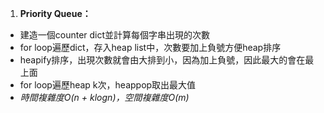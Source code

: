 1. **Priority Queue：**

- 建造一個counter dict並計算每個字串出現的次數
- for loop遍歷dict，存入heap list中，次數要加上負號方便heap排序
- heapify排序，出現次數就會由大排到小，因為加上負號，因此最大的會在最上面
- for loop遍歷heap k次，heappop取出最大值
- *時間複雜度O(n + klogn)，空間複雜度O(m)*